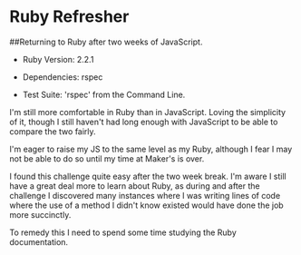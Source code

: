 # Ruby Refresher

##Returning to Ruby after two weeks of JavaScript.

- Ruby Version:   2.2.1

- Dependencies:   rspec

- Test Suite:     'rspec' from the Command Line.


I'm still more comfortable in Ruby than in JavaScript. Loving the simplicity of it, though I still haven't had long enough with JavaScript to be able to compare the two fairly.

I'm eager to raise my JS to the same level as my Ruby, although I fear I may not be able to do so until my time at Maker's is over.

I found this challenge quite easy after the two week break. I'm aware I still have a great deal more to learn about Ruby, as during and after the challenge I discovered many instances where I was writing lines of code where the use of a method I didn't know existed would have done the job more succinctly.

To remedy this I need to spend some time studying the Ruby documentation.
